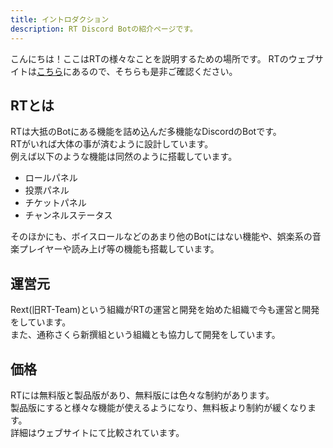 ```yaml
---
title: イントロダクション
description: RT Discord Botの紹介ページです。
---
```

こんにちは！ここはRTの様々なことを説明するための場所です。
RTのウェブサイトは[こちら](https://rt.rext.dev/)にあるので、そちらも是非ご確認ください。

## RTとは
RTは大抵のBotにある機能を詰め込んだ多機能なDiscordのBotです。  
RTがいれば大体の事が済むように設計しています。  
例えば以下のような機能は同然のように搭載しています。

- ロールパネル
- 投票パネル
- チケットパネル
- チャンネルステータス

そのほかにも、ボイスロールなどのあまり他のBotにはない機能や、娯楽系の音楽プレイヤーや読み上げ等の機能も搭載しています。

## 運営元
Rext(旧RT-Team)という組織がRTの運営と開発を始めた組織で今も運営と開発をしています。  
また、通称さくら新撰組という組織とも協力して開発をしています。

## 価格
RTには無料版と製品版があり、無料版には色々な制約があります。  
製品版にすると様々な機能が使えるようになり、無料板より制約が緩くなります。  
詳細はウェブサイトにて比較されています。